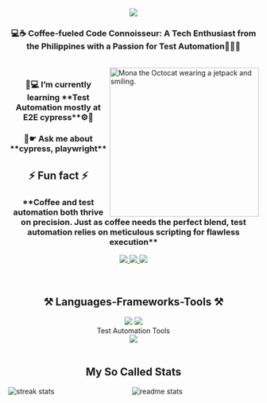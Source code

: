 <h1 align="center">
    <img src="https://readme-typing-svg.herokuapp.com/?font=Righteous&size=75&center=true&vCenter=true&width=500&height=70&duration=4000&lines=Kumusta+👋;+I'm+Ruz+🐉+!;" />
</h1>
<h3 align="center">💻☕️
Coffee-fueled Code Connoisseur: A Tech Enthusiast from the Philippines with a Passion for Test Automation👨🏻‍💻</h3>

<br/>

<img src=https://octodex.github.com/images/jetpacktocat.png alt="Mona the Octocat wearing a jetpack and smiling." width=300 align=right>
<div align="center">
<h3>🌱💻 I’m currently learning **Test Automation mostly at E2E cypress**⚙️🌱</h3>
<h3>💬☛ Ask me about **cypress, playwright**</h3>

<h2>⚡ Fun fact ⚡</h2> 
<h3>**Coffee and test automation both thrive on precision. Just as coffee needs the perfect blend, test automation relies on meticulous scripting for flawless execution**</h3>

<div align="center"> 
  <a href="arturocrisanto1@gmail.com">
    <img src="https://img.shields.io/badge/Gmail-333333?style=for-the-badge&logo=gmail&logoColor=red" />
  </a>
  <a href="https://www.linkedin.com/in/mark-ruzell-maray/" target="_blank">
    <img src="https://img.shields.io/badge/LinkedIn-0077B5?style=for-the-badge&logo=linkedin&logoColor=white" target="_blank" />
  </a>
    <a href="https://www.facebook.com/ruzell2143" target="_blank">
    <img src="https://img.shields.io/badge/Facebook-1877F2?style=for-the-badge&logo=facebook&logoColor=white" target="_blank" />
  </a>
</div>
<br>
<br>

<h2 align="center">⚒️ Languages-Frameworks-Tools ⚒️</h2>

<div align="center">
    <img src="https://skillicons.dev/icons?i=react,next,html,javascript,css,vscode,github,figma,tailwind,git,npm" />
    <img src="https://skillicons.dev/icons?i=nodejs,firebase,mysql,mongodb,postman" /><br>
    <h2">Test Automation Tools</h2><br>
    <img src="https://skillicons.dev/icons?i=cypress,gherkin" /><br>
</div>
<br>
<h2 align="center">My So Called Stats</h2>

<div align=center>
    <img align="left" src="https://github-readme-stats.vercel.app/api/top-langs?username=arturocrisanto&count_private=true&theme=react&border_radius=10" alt="streak stats" />
    <img align="center" src="https://github-readme-stats.vercel.app/api?username=arturocrisanto&count_private=true&show_icons=true&theme=react&rank_icon=github&border_radius=10" alt="readme stats" />

  <br/>
</div>

